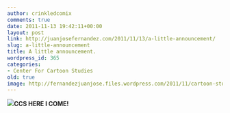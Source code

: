 ```yaml
---
author: crinkledcomix
comments: true
date: 2011-11-13 19:42:11+00:00
layout: post
link: http://juanjosefernandez.com/2011/11/13/a-little-announcement/
slug: a-little-announcement
title: A little announcement.
wordpress_id: 365
categories:
- Center For Cartoon Studies
old: true
image: http://fernandezjuanjose.files.wordpress.com/2011/11/cartoon-studies-small.jpg
---
```


![](http://fernandezjuanjose.files.wordpress.com/2011/11/cartoon-studies-small.jpg)**CCS HERE I COME!**

